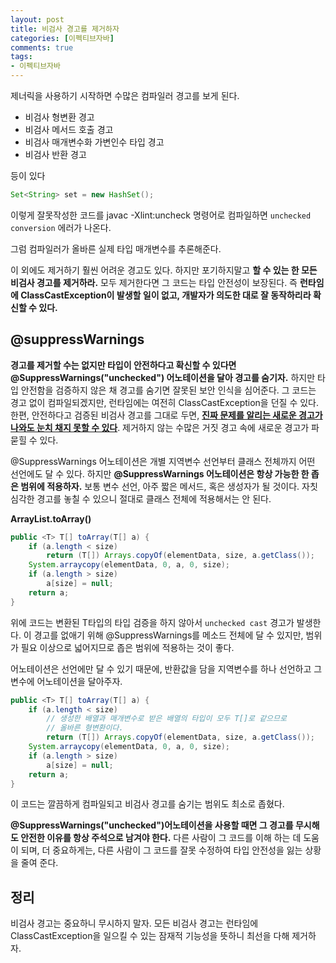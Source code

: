 ```yaml
---
layout: post
title: 비검사 경고를 제거하자
categories: [이펙티브자바]
comments: true 
tags:
- 이펙티브자바
---
```




제너릭을 사용하기 시작하면 수많은 컴파일러 경고를 보게 된다.

- 비검사 형변환 경고
- 비검사 메서드 호출 경고
- 비검사 매개변수화 가변인수 타입 경고
- 비검사 반환 경고

등이 있다

```java
Set<String> set = new HashSet();
```

이렇게 잘못작성한 코드를 javac -Xlint:uncheck 명령어로 컴파일하면 `unchecked conversion` 에러가 나온다. 

그럼 컴파일러가 올바른 실제 타입 매개변수를 추론해준다.

이 외에도 제거하기 훨씬 어려운 경고도 있다. 하지만 포기하지말고 **할 수 있는 한 모든 비검사 경고를 제거하라.** 모두 제거한다면 그 코드는 타입 안전성이 보장된다. 즉 **런타임에 ClassCastException이 발생할 일이 없고, 개발자가 의도한 대로 잘 동작하리라 확신할 수 있다.**

## @suppressWarnings

**경고를 제거할 수는 없지만 타입이 안전하다고 확신할 수 있다면 @SuppressWarnings("unchecked") 어노테이션을 달아 경고를 숨기자.** 하지만 타입 안전함을 검증하지 않은 채 경고를 숨기면 잘못된 보안 인식을 심어준다. 그 코드는 경고 없이 컴파일되겠지만, 런타임에는 여전히 ClassCastException을 던질 수 있다. 한편, 안전하다고 검증된 비검사 경고를 그대로 두면, **<u>진짜 문제를 알리는 새로운 경고가 나와도 눈치 채지 못할 수 있다</u>**. 제거하지 않는 수많은 거짓 경고 속에 새로운 경고가 파묻힐 수 있다. 

@SuppressWarnings 어노테이션은 개별 지역변수 선언부터 클래스 전체까지 어떤 선언에도 달 수 있다. 하지만 **@SuppressWarnings 어노테이션은 항상 가능한 한 좁은 범위에 적용하자.** 보통 변수 선언, 아주 짧은 메서드, 혹은 생성자가 될 것이다. 자칫 심각한 경고를 놓칠 수 있으니 절대로 클래스 전체에 적용해서는 안 된다.

**ArrayList.toArray()**

```java
public <T> T[] toArray(T[] a) {
    if (a.length < size)
        return (T[]) Arrays.copyOf(elementData, size, a.getClass());
    System.arraycopy(elementData, 0, a, 0, size);
    if (a.length > size)
        a[size] = null;
    return a;
}
```

위에 코드는 변환된 T타입의 타입 검증을 하지 않아서 `unchecked cast` 경고가 발생한다. 이 경고를 없애기 위해  @SuppressWarnings를 메소드 전체에 달 수 있지만, 범위가 필요 이상으로 넓어지므로 좁은 범위에 적용하는 것이 좋다.

어노테이션은 선언에만 달 수 있기 때문에, 반환값을 담을 지역변수를 하나 선언하고 그 변수에 어노테이션을 달아주자.

```java
public <T> T[] toArray(T[] a) {
    if (a.length < size)
      	// 생성한 배열과 매개변수로 받은 배열의 타입이 모두 T[]로 같으므로 
      	// 올바른 형변환이다.
        return (T[]) Arrays.copyOf(elementData, size, a.getClass());
    System.arraycopy(elementData, 0, a, 0, size);
    if (a.length > size)
        a[size] = null;
    return a;
}
```

이 코드는 깔끔하게 컴파일되고 비검사 경고를 숨기는 범위도 최소로 좁혔다.

**@SuppressWarnings("unchecked")어노테이션을 사용할 때면 그 경고를 무시해도 안전한 이유를 항상 주석으로 남겨야 한다.** 다른 사람이 그 코드를 이해 하는 데 도움이 되며, 더 중요하게는, 다른 사람이 그 코드를 잘못 수정하여 타입 안전성을 잃는 상황을 줄여 준다.



## 정리

비검사 경고는 중요하니 무시하지 말자. 모든 비검사 경고는 런타임에 ClassCastException을 일으킬 수 있는 잠재적 기능성을 뜻하니 최선을 다해 제거하자.